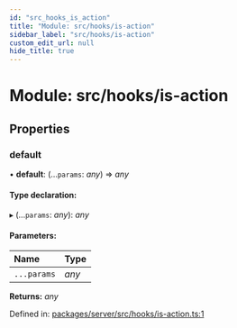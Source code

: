 ```yaml
---
id: "src_hooks_is_action"
title: "Module: src/hooks/is-action"
sidebar_label: "src/hooks/is-action"
custom_edit_url: null
hide_title: true
---
```


# Module: src/hooks/is-action

## Properties

### default

• **default**: (...`params`: *any*) => *any*

#### Type declaration:

▸ (...`params`: *any*): *any*

#### Parameters:

Name | Type |
:------ | :------ |
`...params` | *any* |

**Returns:** *any*

Defined in: [packages/server/src/hooks/is-action.ts:1](https://github.com/xr3ngine/xr3ngine/blob/7650c2bea/packages/server/src/hooks/is-action.ts#L1)
